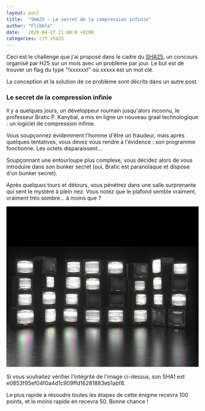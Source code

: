 ```yaml
---
layout: post
title:  "SHA25 - Le secret de la compression infinie"
author: "Flibble"
date:   2020-04-27 21:00:0 +0200
categories: ctf sha25
---
```


Ceci est le challenge que j'ai proposé dans le cadre du [SHA25](http://sha25.h25.io/), un concours organisé par H25 sur un mois avec un problème par jour. Le but est de trouver un flag du type "!xxxxxx!" où xxxxx est un mot clé. 

La conception et la solution de ce problème sont décrits dans un autre post. 

### Le secret de la compression infinie
Il y a quelques jours, un développeur roumain jusqu'alors inconnu, le professeur Bratic P. Kanybal, a mis en ligne un nouveau graal technologique : un logiciel de compression infinie.

Vous soupçonnez évidemment l'homme d'être un fraudeur, mais après quelques tentatives, vous devez vous rendre à l'évidence : son programme fonctionne. Les octets disparaissent...

Soupçonnant une entourloupe plus complexe, vous décidez alors de vous introduire dans son bunker secret (oui, Bratic est paranoïaque et dispose d'un bunker secret).

Après quelques tours et détours, vous pénétrez dans une salle surprenante qui sent le mystère à plein nez. Vous notez que le plafond semble vraiment, vraiment très sombre... à moins que ?

![bunker](/assets/images/bunker.png)

Si vous souhaitez vérifier l'intégrité de l'image ci-dessus, son SHA1 est e0853f95ef04f0a4d1c909ffd16281883eb1abf8.

Le plus rapide à résoudre toutes les étapes de cette énigme recevra 100 points, et le moins rapide en recevra 50. Bonne chance !
